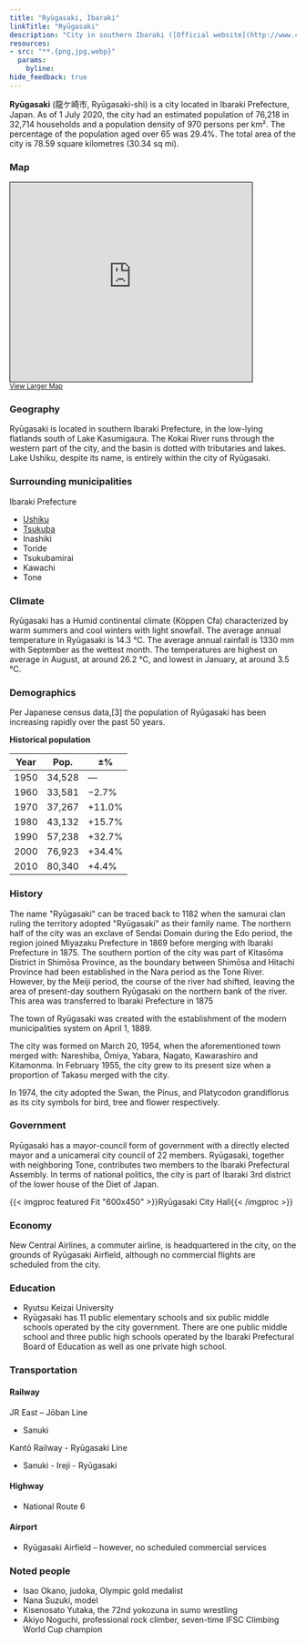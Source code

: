 ```yaml
---
title: "Ryūgasaki, Ibaraki"
linkTitle: "Ryūgasaki"
description: "City in southern Ibaraki ([Official website](http://www.city.ryugasaki.ibaraki.jp/))"
resources:
- src: "**.{png,jpg,webp}"
  params:
    byline:
hide_feedback: true
---
```

**Ryūgasaki** (龍ケ崎市, Ryūgasaki-shi) is a city located in Ibaraki Prefecture, Japan. As of 1 July 2020, the city had an estimated population of 76,218 in 32,714 households and a population density of 970 persons per km². The percentage of the population aged over 65 was 29.4%. The total area of the city is 78.59 square kilometres (30.34 sq mi). 

### Map

<div class="osm">
<iframe width="425" height="350" frameborder="0" scrolling="no" marginheight="0" marginwidth="0" src="https://www.openstreetmap.org/export/embed.html?bbox=140.09748458862308%2C35.856361392668454%2C140.25575637817386%2C35.960778755287464&amp;layer=transportmap" style="border: 1px solid black"></iframe><br/><small><a href="https://www.openstreetmap.org/#map=13/35.9085/140.1766&amp;layers=TN">View Larger Map</a></small>
</div>

### Geography

Ryūgasaki is located in southern Ibaraki Prefecture, in the low-lying flatlands south of Lake Kasumigaura. The Kokai River runs through the western part of the city, and the basin is dotted with tributaries and lakes. Lake Ushiku, despite its name, is entirely within the city of Ryūgasaki. 

### Surrounding municipalities

Ibaraki Prefecture

- [Ushiku](https://timog.org/wiki/ushiku-ibaraki/)
- [Tsukuba](https://timog.org/wiki/tsukuba-ibaraki/)
- Inashiki
- Toride
- Tsukubamirai
- Kawachi
- Tone

### Climate

Ryūgasaki has a Humid continental climate (Köppen Cfa) characterized by warm summers and cool winters with light snowfall. The average annual temperature in Ryūgasaki is 14.3 °C. The average annual rainfall is 1330 mm with September as the wettest month. The temperatures are highest on average in August, at around 26.2 °C, and lowest in January, at around 3.5 °C.

### Demographics

Per Japanese census data,[3] the population of Ryūgasaki has been increasing rapidly over the past 50 years. 

**Historical population**

| Year | Pop.	| ±% |
| --- | --- | --- |
|1950 |	34,528	|—    |
|1960 |	33,581	|−2.7%|
|1970 |	37,267	|+11.0%|
|1980 |	43,132	|+15.7%|
|1990 |	57,238	|+32.7%|
|2000 |	76,923	|+34.4%|
|2010 |	80,340	|+4.4%|

### History

The name "Ryūgasaki" can be traced back to 1182 when the samurai clan ruling the territory adopted "Ryūgasaki" as their family name. The northern half of the city was an exclave of Sendai Domain during the Edo period, the region joined Miyazaku Prefecture in 1869 before merging with Ibaraki Prefecture in 1875. The southern portion of the city was part of Kitasōma District in Shimōsa Province, as the boundary between Shimōsa and Hitachi Province had been established in the Nara period as the Tone River. However, by the Meiji period, the course of the river had shifted, leaving the area of present-day southern Ryūgasaki on the northern bank of the river. This area was transferred to Ibaraki Prefecture in 1875

The town of Ryūgasaki was created with the establishment of the modern municipalities system on April 1, 1889.

The city was formed on March 20, 1954, when the aforementioned town merged with: Nareshiba, Ōmiya, Yabara, Nagato, Kawarashiro and Kitamonma. In February 1955, the city grew to its present size when a proportion of Takasu merged with the city.

In 1974, the city adopted the Swan, the Pinus, and Platycodon grandiflorus as its city symbols for bird, tree and flower respectively.


### Government

Ryūgasaki has a mayor-council form of government with a directly elected mayor and a unicameral city council of 22 members. Ryūgasaki, together with neighboring Tone, contributes two members to the Ibaraki Prefectural Assembly. In terms of national politics, the city is part of Ibaraki 3rd district of the lower house of the Diet of Japan.

{{< imgproc featured Fit "600x450" >}}Ryūgasaki City Hall{{< /imgproc >}}

### Economy

New Central Airlines, a commuter airline, is headquartered in the city, on the grounds of Ryūgasaki Airfield, although no commercial flights are scheduled from the city.

### Education

- Ryutsu Keizai University
- Ryūgasaki has 11 public elementary schools and six public middle schools operated by the city government. There are one public middle school and three public high schools operated by the Ibaraki Prefectural Board of Education as well as one private high school.

### Transportation

#### Railway

JR East – Jōban Line

- Sanuki

Kantō Railway - Ryūgasaki Line

- Sanuki - Ireji - Ryūgasaki

#### Highway

- National Route 6

#### Airport

- Ryūgasaki Airfield – however, no scheduled commercial services


### Noted people

- Isao Okano, judoka, Olympic gold medalist
- Nana Suzuki, model
- Kisenosato Yutaka, the 72nd yokozuna in sumo wrestling
- Akiyo Noguchi, professional rock climber, seven-time IFSC Climbing World Cup champion

